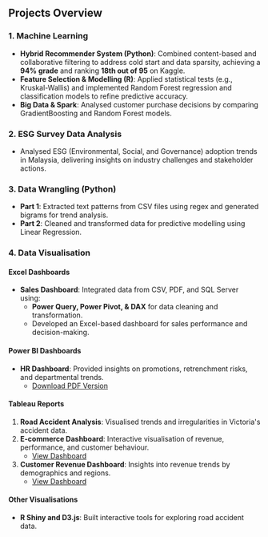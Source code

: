 ## **Projects Overview**

### **1. Machine Learning**
- **Hybrid Recommender System (Python)**: Combined content-based and collaborative filtering to address cold start and data sparsity, achieving a **94% grade** and ranking **18th out of 95** on Kaggle.
- **Feature Selection & Modelling (R)**: Applied statistical tests (e.g., Kruskal-Wallis) and implemented Random Forest regression and classification models to refine predictive accuracy.
- **Big Data & Spark**: Analysed customer purchase decisions by comparing GradientBoosting and Random Forest models.

### **2. ESG Survey Data Analysis**
- Analysed ESG (Environmental, Social, and Governance) adoption trends in Malaysia, delivering insights on industry challenges and stakeholder actions.

### **3. Data Wrangling (Python)**
- **Part 1**: Extracted text patterns from CSV files using regex and generated bigrams for trend analysis.
- **Part 2**: Cleaned and transformed data for predictive modelling using Linear Regression.

### **4. Data Visualisation**
#### **Excel Dashboards**
- **Sales Dashboard**: Integrated data from CSV, PDF, and SQL Server using:
  - **Power Query, Power Pivot, & DAX** for data cleaning and transformation.
  - Developed an Excel-based dashboard for sales performance and decision-making.

#### **Power BI Dashboards**
- **HR Dashboard**: Provided insights on promotions, retrenchment risks, and departmental trends.  
  - [Download PDF Version](https://github.com/EmmanuelleHC/Data_Science_Portfolio/blob/main/Data%20Visualisation/Power%20BI/Clustered%20HR%20Data/HRData.pdf)

#### **Tableau Reports**
1. **Road Accident Analysis**: Visualised trends and irregularities in Victoria's accident data.
2. **E-commerce Dashboard**: Interactive visualisation of revenue, performance, and customer behaviour.  
   - [View Dashboard](https://public.tableau.com/app/profile/emmanuelle.christin/viz/EcommerceBook_17349426403290/Dashboard1?publish=yes)
3. **Customer Revenue Dashboard**: Insights into revenue trends by demographics and regions.  
   - [View Dashboard](https://public.tableau.com/views/CustomerAnalysis_17353908271990/Dashboard2?:language=en-US&:sid=&:redirect=auth&:display_count=n&:origin=viz_share_link)

#### **Other Visualisations**
- **R Shiny and D3.js**: Built interactive tools for exploring road accident data.